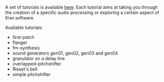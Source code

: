 A set of tutorials is available <a href="https://github.com/Musicoll/Kiwi/releases/download/v1.0.3/documentation.zip" target='_blank_'>here</a>. Each tutorial aims at taking you through the creation of a specific audio processing or exploring a certain aspect of Kiwi software.

Available tutorials:

- first-patch
- flanger
- fm-synthesis
- sound generators gen01, gen02, gen03 and gen04
- granulator on a delay line
- overlapped-pitchshifter
- Risset's bell
- simple pitchshifter
